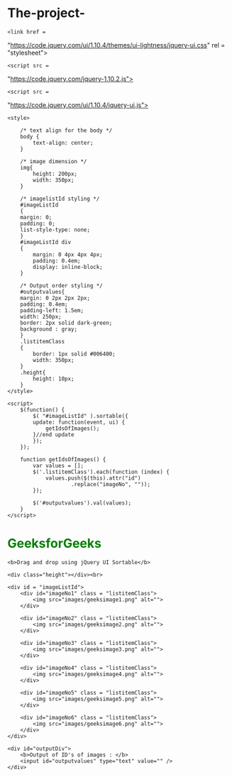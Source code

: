 # The-project-
<!DOCTYPE html>
<html>
	
<head>
	<title>
		\ for images reorder
		using HTML CSS and jQueryUI?
	</title>
	
	<link href =
"https://code.jquery.com/ui/1.10.4/themes/ui-lightness/jquery-ui.css"
			rel = "stylesheet">
	
	<script src =
"https://code.jquery.com/jquery-1.10.2.js">
	</script>
	
	<script src =
"https://code.jquery.com/ui/1.10.4/jquery-ui.js">
	</script>
		
	<style>

		/* text align for the body */
		body {
			text-align: center;
		}

		/* image dimension */
		img{
			height: 200px;
			width: 350px;
		}

		/* imagelistId styling */
		#imageListId
		{
		margin: 0;
		padding: 0;
		list-style-type: none;
		}
		#imageListId div
		{
			margin: 0 4px 4px 4px;
			padding: 0.4em;			
			display: inline-block;
		}

		/* Output order styling */
		#outputvalues{
		margin: 0 2px 2px 2px;
		padding: 0.4em;
		padding-left: 1.5em;
		width: 250px;
		border: 2px solid dark-green;
		background : gray;
		}
		.listitemClass
		{
			border: 1px solid #006400;
			width: 350px;	
		}
		.height{
			height: 10px;
		}
	</style>
		
	<script>
		$(function() {
			$( "#imageListId" ).sortable({
			update: function(event, ui) {
				getIdsOfImages();
			}//end update		
			});
		});
		
		function getIdsOfImages() {
			var values = [];
			$('.listitemClass').each(function (index) {
				values.push($(this).attr("id")
						.replace("imageNo", ""));
			});
			
			$('#outputvalues').val(values);
		}
	</script>
</head>
	
<body>
	<h1 style="color:green">GeeksforGeeks</h1>
	
	<b>Drag and drop using jQuery UI Sortable</b>
	
	<div class="height"></div><br>
	
	<div id = "imageListId">
		<div id="imageNo1" class = "listitemClass">
			<img src="images/geeksimage1.png" alt="">
		</div>
		
		<div id="imageNo2" class = "listitemClass">
			<img src="images/geeksimage2.png" alt="">
		</div>

		<div id="imageNo3" class = "listitemClass">
			<img src="images/geeksimage3.png" alt="">
		</div>

		<div id="imageNo4" class = "listitemClass">
			<img src="images/geeksimage4.png" alt="">
		</div>

		<div id="imageNo5" class = "listitemClass">
			<img src="images/geeksimage5.png" alt="">
		</div>

		<div id="imageNo6" class = "listitemClass">
			<img src="images/geeksimage6.png" alt="">
		</div>
	</div>
		
	<div id="outputDiv">
		<b>Output of ID's of images : </b>
		<input id="outputvalues" type="text" value="" />
	</div>
</body>

</html>

